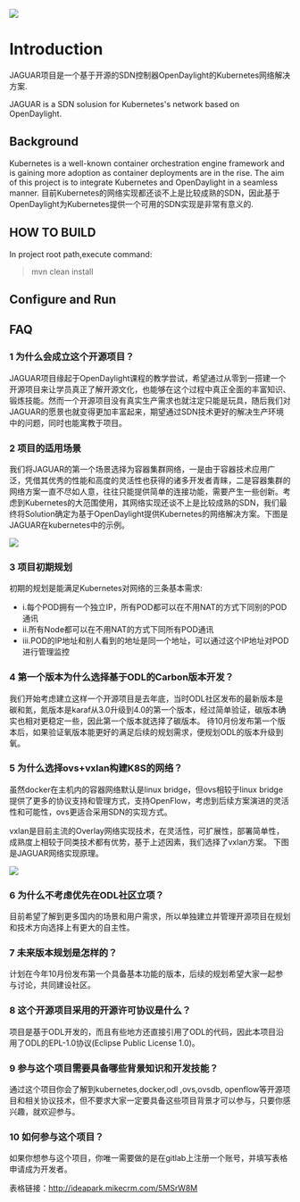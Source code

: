 ![](https://img1.sdnlab.com/wp-content/uploads/2018/07/21jaguar_01_668x400.jpg)

# Introduction
JAGUAR项目是一个基于开源的SDN控制器OpenDaylight的Kubernetes网络解决方案.

JAGUAR is a SDN solusion for Kubernetes's network based on OpenDaylight.

## Background
Kubernetes is a well-known container orchestration engine framework and is gaining more adoption as container deployments are in the rise. The aim of this project is to integrate Kubernetes and OpenDaylight in a seamless manner.
目前Kubernetes的网络实现都还谈不上是比较成熟的SDN，因此基于OpenDaylight为Kubernetes提供一个可用的SDN实现是非常有意义的.

## HOW TO BUILD
In project root path,execute command:
> mvn clean install

## Configure and Run




## FAQ

### 1 为什么会成立这个开源项目？

JAGUAR项目缘起于OpenDaylight课程的教学尝试，希望通过从零到一搭建一个开源项目来让学员真正了解开源文化，也能够在这个过程中真正全面的丰富知识、锻炼技能。然而一个开源项目没有真实生产需求也就注定只能是玩具，随后我们对JAGUAR的愿景也就变得更加丰富起来，期望通过SDN技术更好的解决生产环境中的问题，同时也能寓教于项目。

### 2 项目的适用场景

我们将JAGUAR的第一个场景选择为容器集群网络，一是由于容器技术应用广泛，凭借其优秀的性能和高度的灵活性也获得的诸多开发者青睐，二是容器集群的网络方案一直不尽如人意，往往只能提供简单的连接功能，需要产生一些创新。考虑到Kubernetes的大范围使用，其网络实现还谈不上是比较成熟的SDN，我们最终将Solution确定为基于OpenDaylight提供Kubernetes的网络解决方案。下图是JAGUAR在kubernetes中的示例。

![](https://img1.sdnlab.com/wp-content/uploads/2018/07/21jaguar&kubernetes_02.jpg)

### 3 项目初期规划

初期的规划是能满足Kubernetes对网络的三条基本需求:
* i.每个POD拥有一个独立IP，所有POD都可以在不用NAT的方式下同别的POD通讯
* ii.所有Node都可以在不用NAT的方式下同所有POD通讯
* iii.POD的IP地址和别人看到的地址是同一个地址，可以通过这个IP地址对POD进行管理监控

### 4 第一个版本为什么选择基于ODL的Carbon版本开发？

我们开始考虑建立这样一个开源项目是去年底，当时ODL社区发布的最新版本是碳和氮，氮版本是karaf从3.0升级到4.0的第一个版本，经过简单验证，碳版本确实也相对更稳定一些，因此第一个版本就选择了碳版本。
待10月份发布第一个版本后，如果验证氧版本能更好的满足后续的规划需求，便规划ODL的版本升级到氧。

### 5 为什么选择ovs+vxlan构建K8S的网络？

虽然docker在主机内的容器网络默认是linux bridge，但ovs相较于linux bridge提供了更多的协议支持和管理方式，支持OpenFlow，考虑到后续方案演进的灵活性和可能性，ovs更适合采用SDN的实现方式。

vxlan是目前主流的Overlay网络实现技术，在灵活性，可扩展性，部署简单性，成熟度上相较于同类技术都有优势，基于上述因素，我们选择了vxlan方案。
下图是JAGUAR网络实现原理。

![](https://img1.sdnlab.com/wp-content/uploads/2018/07/21jaguar_network_03.jpg)

### 6 为什么不考虑优先在ODL社区立项？

目前希望了解到更多国内的场景和用户需求，所以单独建立并管理开源项目在规划和技术方向选择上有更大的自主性。

### 7 未来版本规划是怎样的？

计划在今年10月份发布第一个具备基本功能的版本，后续的规划希望大家一起参与讨论，共同建设社区。

### 8 这个开源项目采用的开源许可协议是什么？

项目是基于ODL开发的，而且有些地方还直接引用了ODL的代码，因此本项目沿用了ODL的EPL-1.0协议(Eclipse Public License 1.0)。

### 9 参与这个项目需要具备哪些背景知识和开发技能？

通过这个项目你会了解到kubernetes,docker,odl ,ovs,ovsdb, openflow等开源项目和相关协议技术，但不要求大家一定要具备这些项目背景才可以参与，只要你感兴趣，就欢迎参与。

### 10 如何参与这个项目？

如果你想参与这个项目，你唯一需要做的是在gitlab上注册一个账号，并填写表格申请成为开发者。

表格链接：http://ideapark.mikecrm.com/5MSrW8M 


